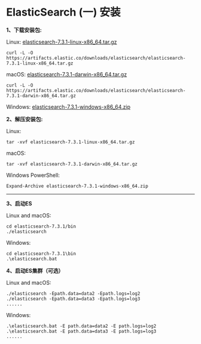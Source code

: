 # ElasticSearch (一) 安装

**1、下载安装包:**

Linux: [elasticsearch-7.3.1-linux-x86_64.tar.gz](https://artifacts.elastic.co/downloads/elasticsearch/elasticsearch-7.3.1-linux-x86_64.tar.gz)

```shell
curl -L -O https://artifacts.elastic.co/downloads/elasticsearch/elasticsearch-7.3.1-linux-x86_64.tar.gz
```

macOS: [elasticsearch-7.3.1-darwin-x86_64.tar.gz](https://artifacts.elastic.co/downloads/elasticsearch/elasticsearch-7.3.1-darwin-x86_64.tar.gz)

```shell
curl -L -O https://artifacts.elastic.co/downloads/elasticsearch/elasticsearch-7.3.1-darwin-x86_64.tar.gz
```

Windows: [elasticsearch-7.3.1-windows-x86_64.zip](https://artifacts.elastic.co/downloads/elasticsearch/elasticsearch-7.3.1-windows-x86_64.zip)

**2、解压安装包:**

Linux:

```shell
tar -xvf elasticsearch-7.3.1-linux-x86_64.tar.gz
```

macOS:

```shell
tar -xvf elasticsearch-7.3.1-darwin-x86_64.tar.gz
```

Windows PowerShell:

```shell
Expand-Archive elasticsearch-7.3.1-windows-x86_64.zip
```

------

**3、启动ES**

Linux and macOS:

```shell
cd elasticsearch-7.3.1/bin
./elasticsearch
```

Windows:

```shell
cd elasticsearch-7.3.1\bin
.\elasticsearch.bat
```

**4、启动ES集群（可选）**

Linux and macOS:

```shell
./elasticsearch -Epath.data=data2 -Epath.logs=log2
./elasticsearch -Epath.data=data3 -Epath.logs=log3
......
```

Windows:

```shell
.\elasticsearch.bat -E path.data=data2 -E path.logs=log2
.\elasticsearch.bat -E path.data=data3 -E path.logs=log3
......
```
